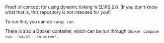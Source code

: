 Proof of concept for using dynamic linking in ELVIS 2.0. (If you don't know what that is, this repository is not intended for you!) 

To run this, you can do `cargo run`.

There is also a Docker container, which can be run through `docker compose run --build --rm server`.